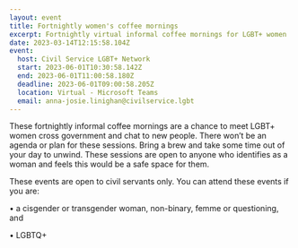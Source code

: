 ```yaml
---
layout: event
title: Fortnightly women's coffee mornings
excerpt: Fortnightly virtual informal coffee mornings for LGBT+ women
date: 2023-03-14T12:15:58.104Z
event:
  host: Civil Service LGBT+ Network
  start: 2023-06-01T10:30:58.142Z
  end: 2023-06-01T11:00:58.180Z
  deadline: 2023-06-01T09:00:58.205Z
  location: Virtual - Microsoft Teams
  email: anna-josie.linighan@civilservice.lgbt
---
```

These fortnightly informal coffee mornings are a chance to meet LGBT+ women cross government and chat to new people. There won’t be an agenda or plan for these sessions. Bring a brew and take some time out of your day to unwind. These sessions are open to anyone who identifies as a woman and feels this would be a safe space for them. 



These events are open to civil servants only. You can attend these events if you are:

• a cisgender or transgender woman, non-binary, femme or questioning, and

• LGBTQ+